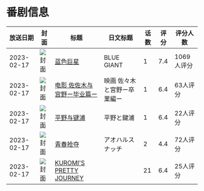 # 番剧信息

|放送日期|封面|标题|日文标题|话数|评分|评分人数|
|---|---|---|---|---|---|---|
|2023-02-17|![封面](https://lain.bgm.tv/pic/cover/c/32/53/353792_VE3lM.jpg)|[蓝色巨星](https://bangumi.tv/subject/353792)|BLUE GIANT|1|7.4|1069人评分|
|2023-02-17|![封面](https://lain.bgm.tv/pic/cover/c/fb/59/376008_JUtHw.jpg)|[电影 佐佐木与宫野ー毕业篇ー](https://bangumi.tv/subject/376008)|映画 佐々木と宮野ー卒業編ー|1|6.4|63人评分|
|2023-02-17|![封面](https://lain.bgm.tv/pic/cover/c/f9/40/391350_yT1Hg.jpg)|[平野与键浦](https://bangumi.tv/subject/391350)|平野と鍵浦|1|6.4|22人评分|
|2023-02-17|![封面](https://bangumi.tv/img/no_icon_subject.png)|[青春抢夺](https://bangumi.tv/subject/409258)|アオハルスナッチ|2|4.4|72人评分|
|2023-02-17|![封面](https://lain.bgm.tv/pic/cover/c/69/28/420442_bmc5R.jpg)|[KUROMI'S PRETTY JOURNEY](https://bangumi.tv/subject/420442)||21|6.4|25人评分|
